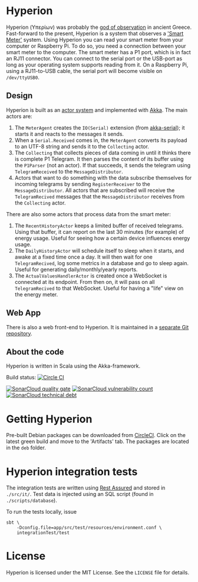 # Hyperion
Hyperion (Υπερίων) was probably the [god of observation](https://en.wikipedia.org/wiki/Hyperion_%28mythology%29) in ancient Greece.
Fast-forward to the present, Hyperion is a system that observes a ['Smart Meter'](https://en.wikipedia.org/wiki/Smart_meter) system.
Using Hyperion you can read your smart meter from your computer or Raspberry Pi.
To do so, you need a connection between your smart meter to the computer.
The smart meter has a P1 port, which is in fact an RJ11 connector.
You can connect to the serial port or the USB-port as long as your operating system supports reading from it.
On a Raspberry Pi, using a RJ11-to-USB cable, the serial port will become visible on `/dev/ttyUSB0`.

## Design
Hyperion is built as an [actor system](https://en.wikipedia.org/wiki/Actor_model) and implemented with [Akka](http://akka.io/).
The main actors are:
1. The `MeterAgent` creates the `IO(Serial)` extension (from [akka-serial](https://github.com/jodersky/akka-serial));
it starts it and reacts to the messages it sends.
1. When a `Serial.Received` comes in, the `MeterAgent` converts its payload to an UTF-8 string and sends it to the `Collecting` actor.
1. The `Collecting` that collects pieces of data coming in until it thinks there is complete P1 Telegram.
It then parses the content of its buffer using the `P1Parser` (not an actor).
If that succeeds, it sends the telegram using `TelegramReceived` to the `MessageDistributor`.
1. Actors that want to do something with the data subscribe themselves for incoming telegrams by sending `RegisterReceiver` to the `MessageDistributor`.
All actors that are subscribed will receive the `TelegramRecived` messages that the `MessageDistributor` receives from the `Collecting` actor.

There are also some actors that process data from the smart meter:
1. The `RecentHistoryActor` keeps a limited buffer of received telegrams.
Using that buffer, it can report on the last 30 minutes (for example) of energy usage.
Useful for seeing how a certain device influences energy usage.
1. The `DailyHistoryActor` will schedule itself to sleep when it starts, and awake at a fixed time once a day.
It will then wait for one `TelegramRecived`, log some metrics in a database and go to sleep again.
Useful for generating daily/monthly/yearly reports.
1. The `ActualValuesHandlerActor` is created once a WebSocket is connected at its endpoint.
From then on, it will pass on all `TelegramRecived` to that WebSocket.
Useful for having a "life" view on the energy meter.

## Web App
There is also a web front-end to Hyperion.
It is maintained in a [separate Git repository](https://github.com/mthmulders/hyperion-web).

## About the code
Hyperion is written in Scala using the Akka-framework.

Build status: [![Circle CI](https://circleci.com/gh/mthmulders/hyperion/tree/master.svg?style=svg)](https://circleci.com/gh/mthmulders/hyperion/tree/master)

[![SonarCloud quality gate](https://sonarcloud.io/api/project_badges/measure?project=mthmulders_hyperion&metric=alert_status)](https://sonarcloud.io/dashboard?id=mthmulders_hyperion)
[![SonarCloud vulnerability count](https://sonarcloud.io/api/project_badges/measure?project=mthmulders_hyperion&metric=vulnerabilities)](https://sonarcloud.io/dashboard?id=mthmulders_hyperion)
[![SonarCloud technical debt](https://sonarcloud.io/api/project_badges/measure?project=mthmulders_hyperion&metric=sqale_index)](https://sonarcloud.io/dashboard?id=mthmulders_hyperion)


# Getting Hyperion
Pre-built Debian packages can be downloaded from [CircleCI](https://circleci.com/gh/mthmulders/hyperion).
Click on the latest green build and move to the 'Artifacts' tab.
The packages are located in the `deb` folder.

# Hyperion integration tests
The integration tests are written using [Rest Assured](https://github.com/rest-assured/rest-assured) and stored in `./src/it/`.
Test data is injected using an SQL script (found in `./scripts/database`).

To run the tests locally, issue

    sbt \
        -Dconfig.file=app/src/test/resources/environment.conf \
        integrationTest/test


# License
Hyperion is licensed under the MIT License. See the `LICENSE` file for details.